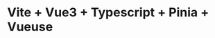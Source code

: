 <!--
 * @Author: Shao Tao
 * @Date: 2022-04-19 14:02:57
 * @LastEditTime: 2022-04-19 14:03:52
 * @LastEditors: Shao Tao
 * @Description: 
 * @FilePath: \vite-vue3-ts-pinia\README.md
-->
# Vite + Vue3 + Typescript + Pinia + Vueuse

